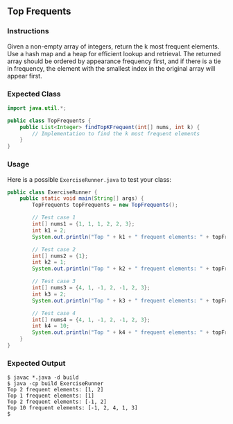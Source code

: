 ## Top Frequents

### Instructions

Given a non-empty array of integers, return the k most frequent elements. Use a hash map and a heap for efficient lookup and retrieval. The returned array should be ordered by appearance frequency first, and if there is a tie in frequency, the element with the smallest index in the original array will appear first.

### Expected Class

```java
import java.util.*;

public class TopFrequents {
    public List<Integer> findTopKFrequent(int[] nums, int k) {
        // Implementation to find the k most frequent elements
    }
}
```

### Usage

Here is a possible `ExerciseRunner.java` to test your class:

```java
public class ExerciseRunner {
    public static void main(String[] args) {
        TopFrequents topFrequents = new TopFrequents();

        // Test case 1
        int[] nums1 = {1, 1, 1, 2, 2, 3};
        int k1 = 2;
        System.out.println("Top " + k1 + " frequent elements: " + topFrequents.findTopKFrequent(nums1, k1));

        // Test case 2
        int[] nums2 = {1};
        int k2 = 1;
        System.out.println("Top " + k2 + " frequent elements: " + topFrequents.findTopKFrequent(nums2, k2));

        // Test case 3
        int[] nums3 = {4, 1, -1, 2, -1, 2, 3};
        int k3 = 2;
        System.out.println("Top " + k3 + " frequent elements: " + topFrequents.findTopKFrequent(nums3, k3));

        // Test case 4
        int[] nums4 = {4, 1, -1, 2, -1, 2, 3};
        int k4 = 10;
        System.out.println("Top " + k4 + " frequent elements: " + topFrequents.findTopKFrequent(nums4, k4));
    }
}
```

### Expected Output

```shell
$ javac *.java -d build
$ java -cp build ExerciseRunner
Top 2 frequent elements: [1, 2]
Top 1 frequent elements: [1]
Top 2 frequent elements: [-1, 2]
Top 10 frequent elements: [-1, 2, 4, 1, 3]
$
```
